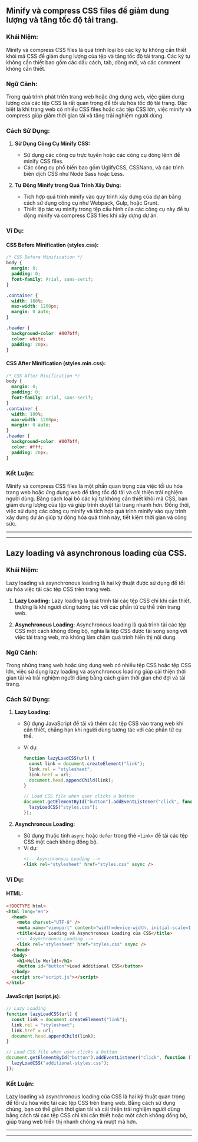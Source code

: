 ## Minify và compress CSS files để giảm dung lượng và tăng tốc độ tải trang.

### Khái Niệm:

Minify và compress CSS files là quá trình loại bỏ các ký tự không cần thiết khỏi mã CSS để giảm dung lượng của tệp và tăng tốc độ tải trang. Các ký tự không cần thiết bao gồm các dấu cách, tab, dòng mới, và các comment không cần thiết.

### Ngữ Cảnh:

Trong quá trình phát triển trang web hoặc ứng dụng web, việc giảm dung lượng của các tệp CSS là rất quan trọng để tối ưu hóa tốc độ tải trang. Đặc biệt là khi trang web có nhiều CSS files hoặc các tệp CSS lớn, việc minify và compress giúp giảm thời gian tải và tăng trải nghiệm người dùng.

### Cách Sử Dụng:

1. **Sử Dụng Công Cụ Minify CSS:**

   - Sử dụng các công cụ trực tuyến hoặc các công cụ dòng lệnh để minify CSS files.
   - Các công cụ phổ biến bao gồm UglifyCSS, CSSNano, và các trình biên dịch CSS như Node Sass hoặc Less.

2. **Tự Động Minify trong Quá Trình Xây Dựng:**
   - Tích hợp quá trình minify vào quy trình xây dựng của dự án bằng cách sử dụng công cụ như Webpack, Gulp, hoặc Grunt.
   - Thiết lập tác vụ minify trong tệp cấu hình của các công cụ này để tự động minify và compress CSS files khi xây dựng dự án.

### Ví Dụ:

#### CSS Before Minification (styles.css):

```css
/* CSS Before Minification */
body {
  margin: 0;
  padding: 0;
  font-family: Arial, sans-serif;
}

.container {
  width: 100%;
  max-width: 1200px;
  margin: 0 auto;
}

.header {
  background-color: #007bff;
  color: white;
  padding: 20px;
}
```

#### CSS After Minification (styles.min.css):

```css
/* CSS After Minification */
body {
  margin: 0;
  padding: 0;
  font-family: Arial, sans-serif;
}
.container {
  width: 100%;
  max-width: 1200px;
  margin: 0 auto;
}
.header {
  background-color: #007bff;
  color: #fff;
  padding: 20px;
}
```

### Kết Luận:

Minify và compress CSS files là một phần quan trọng của việc tối ưu hóa trang web hoặc ứng dụng web để tăng tốc độ tải và cải thiện trải nghiệm người dùng. Bằng cách loại bỏ các ký tự không cần thiết khỏi mã CSS, bạn giảm dung lượng của tệp và giúp trình duyệt tải trang nhanh hơn. Đồng thời, việc sử dụng các công cụ minify và tích hợp quá trình minify vào quy trình xây dựng dự án giúp tự động hóa quá trình này, tiết kiệm thời gian và công sức.

---

---

## Lazy loading và asynchronous loading của CSS.

### Khái Niệm:

Lazy loading và asynchronous loading là hai kỹ thuật được sử dụng để tối ưu hóa việc tải các tệp CSS trên trang web.

1. **Lazy Loading:** Lazy loading là quá trình tải các tệp CSS chỉ khi cần thiết, thường là khi người dùng tương tác với các phần tử cụ thể trên trang web.

2. **Asynchronous Loading:** Asynchronous loading là quá trình tải các tệp CSS một cách không đồng bộ, nghĩa là tệp CSS được tải song song với việc tải trang web, mà không làm chậm quá trình hiển thị nội dung.

### Ngữ Cảnh:

Trong những trang web hoặc ứng dụng web có nhiều tệp CSS hoặc tệp CSS lớn, việc sử dụng lazy loading và asynchronous loading giúp cải thiện thời gian tải và trải nghiệm người dùng bằng cách giảm thời gian chờ đợi và tải trang.

### Cách Sử Dụng:

1. **Lazy Loading:**

   - Sử dụng JavaScript để tải và thêm các tệp CSS vào trang web khi cần thiết, chẳng hạn khi người dùng tương tác với các phần tử cụ thể.
   - Ví dụ:

     ```javascript
     function lazyLoadCSS(url) {
       const link = document.createElement("link");
       link.rel = "stylesheet";
       link.href = url;
       document.head.appendChild(link);
     }

     // Load CSS file when user clicks a button
     document.getElementById("button").addEventListener("click", function () {
       lazyLoadCSS("styles.css");
     });
     ```

2. **Asynchronous Loading:**
   - Sử dụng thuộc tính `async` hoặc `defer` trong thẻ `<link>` để tải các tệp CSS một cách không đồng bộ.
   - Ví dụ:
     ```html
     <!-- Asynchronous Loading -->
     <link rel="stylesheet" href="styles.css" async />
     ```

### Ví Dụ:

#### HTML:

```html
<!DOCTYPE html>
<html lang="en">
  <head>
    <meta charset="UTF-8" />
    <meta name="viewport" content="width=device-width, initial-scale=1.0" />
    <title>Lazy Loading và Asynchronous Loading của CSS</title>
    <!-- Asynchronous Loading -->
    <link rel="stylesheet" href="styles.css" async />
  </head>
  <body>
    <h1>Hello World!</h1>
    <button id="button">Load Additional CSS</button>
  </body>
  <script src="script.js"></script>
</html>
```

#### JavaScript (script.js):

```javascript
// Lazy Loading
function lazyLoadCSS(url) {
  const link = document.createElement("link");
  link.rel = "stylesheet";
  link.href = url;
  document.head.appendChild(link);
}

// Load CSS file when user clicks a button
document.getElementById("button").addEventListener("click", function () {
  lazyLoadCSS("additional-styles.css");
});
```

### Kết Luận:

Lazy loading và asynchronous loading của CSS là hai kỹ thuật quan trọng để tối ưu hóa việc tải các tệp CSS trên trang web. Bằng cách sử dụng chúng, bạn có thể giảm thời gian tải và cải thiện trải nghiệm người dùng bằng cách tải các tệp CSS chỉ khi cần thiết hoặc một cách không đồng bộ, giúp trang web hiển thị nhanh chóng và mượt mà hơn.

---

---
